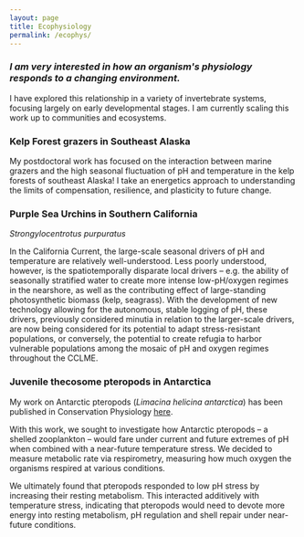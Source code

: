 ```yaml
---
layout: page
title: Ecophysiology
permalink: /ecophys/
---
```


### *I am very interested in how an organism's physiology responds to a changing environment.*


I have explored this relationship in a variety of invertebrate systems, focusing largely on early developmental stages. I am currently scaling this work up to communities and ecosystems.


### Kelp Forest grazers in Southeast Alaska

 My postdoctoral work has focused on the interaction between marine grazers and the high seasonal fluctuation of pH and temperature in the kelp forests of southeast Alaska! I take an energetics approach to understanding the limits of compensation, resilience, and plasticity to future change.

### Purple Sea Urchins in Southern California

 *Strongylocentrotus purpuratus*

In the California Current, the large-scale seasonal drivers of pH and temperature are relatively well-understood. Less poorly understood, however, is the spatiotemporally disparate local drivers – e.g. the ability of seasonally stratified water to create more intense low-pH/oxygen regimes in the nearshore, as well as the contributing effect of large-standing photosynthetic biomass (kelp, seagrass). With the development of new technology allowing for the autonomous, stable logging of pH, these drivers, previously considered minutia in relation to the larger-scale drivers, are now being considered for its potential to adapt stress-resistant populations, or conversely, the potential to create refugia to harbor vulnerable populations among the mosaic of pH and oxygen regimes throughout the CCLME.

### Juvenile thecosome pteropods in Antarctica

My work on Antarctic pteropods (*Limacina helicina antarctica*) has been published in Conservation Physiology [here](https://academic.oup.com/conphys/article/5/1/cox064/4670933).

With this work, we sought to investigate how Antarctic pteropods – a shelled zooplankton – would fare under current and future extremes of pH when combined with a near-future temperature stress. We decided to measure metabolic rate via respirometry, measuring how much oxygen the organisms respired at various conditions.

We ultimately found that pteropods responded to low pH stress by increasing their resting metabolism. This interacted additively with temperature stress, indicating that pteropods would need to devote more energy into resting metabolism, pH regulation and shell repair under near-future conditions.
